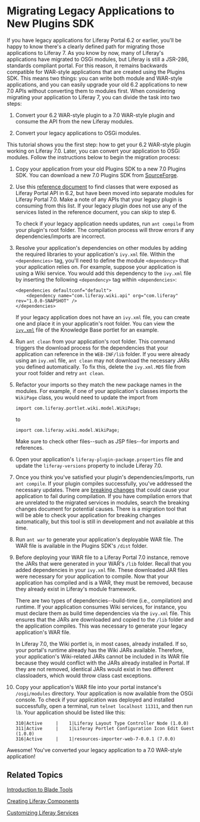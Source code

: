 # Migrating Legacy Applications to New Plugins SDK [](id=migrating-legacy-applications-to-new-plugins-sdk)

If you have legacy applications for Liferay Portal 6.2 or earlier, you'll be
happy to know there's a clearly defined path for migrating those applications to
Liferay 7. As you know by now, many of Liferay's applications have migrated to
OSGi modules, but Liferay is still a JSR-286, standards compliant portal. For
this reason, it remains backwards compatible for WAR-style applications that are
created using the Plugins SDK. This means two things: you can write both module
and WAR-style applications, and you can easily upgrade your old 6.2 applications
to new 7.0 APIs without converting them to modules first. When considering
migrating your application to Liferay 7, you can divide the task into two steps: 

1.  Convert your 6.2 WAR-style plugin to a 7.0 WAR-style plugin and consume the
    API from the new Liferay modules. 

2.  Convert your legacy applications to OSGi modules.

<!-- To transform your legacy applications to OSGi modules, you can follow the
[tutorial link]() tutorial. This is the recommended way for long-term stability.


Use the text above, when we have a tutorial that shows how to convert legacy
apps to OSGi modules. This will be covered in LRDOCS-1859 -Cody -->

This tutorial shows you the first step: how to get your 6.2 WAR-style plugin
working on Liferay 7.0. Later, you can convert your application to OSGi modules.
Follow the instructions below to begin the migration process:

1.  Copy your application from your old Plugins SDK to a new 7.0 Plugins SDK.
    You can download a new 7.0 Plugins SDK from
    [SourceForge](http://sourceforge.net/projects/lportal/files/Liferay%20Portal/).

2.  Use this [reference document](/develop/reference/-/knowledge_base/7-0/calling-migrated-services-from-legacy-plugins)
    to find classes that were exposed as Liferay Portal API in 6.2, but have
    been moved into separate modules for Liferay Portal 7.0. Make a note of any
    APIs that your legacy plugin is consuming from this list. If your legacy
    plugin does not use any of the services listed in the reference document,
    you can skip to step 6.

    To check if your legacy application needs updates, run `ant compile` from
    your plugin's root folder. The compilation process will throw errors if any
    dependencies/imports are incorrect.

3.  Resolve your application's dependencies on other modules by adding the
    required libraries to your application's `ivy.xml` file. Within the
    `<dependencies>` tag, you'll need to define the module `<dependency>` that
    your application relies on. For example, suppose your application is using a
    Wiki service. You would add this dependency to the `ivy.xml` file by
    inserting the following `<dependency>` tag within `<dependencies>`:

        <dependencies defaultconf="default">
            <dependency name="com.liferay.wiki.api" org="com.liferay" rev="1.0.0-SNAPSHOT" />
        </dependencies>

    If your legacy application does not have an `ivy.xml` file, you can create
    one and place it in your applicatin's root folder. You can view the
    [`ivy.xml`](https://github.com/liferay/liferay-plugins/blob/master/portlets/knowledge-base-portlet/ivy.xml)
    file of the Knowledge Base portlet for an example.

4.  Run `ant clean` from your application's root folder. This command triggers
    the download process for the dependencies that your application can
    reference in the `WEB-INF/lib` folder. If you were already using an
    `ivy.xml` file, `ant clean` may not download the necessary JARs you defined
    automatically. To fix this, delete the `ivy.xml.MD5` file from your root
    folder and retry `ant clean`.

5.  Refactor your imports so they match the new package names in the modules.
    For example, if one of your application's classes imports the
    `WikiPage` class, you would need to update the import from

        import com.liferay.portlet.wiki.model.WikiPage;

    to

        import com.liferay.wiki.model.WikiPage;

    Make sure to check other files--such as JSP files--for imports and
    references.

6.  Open your application's `liferay-plugin-package.properties` file and update
    the `liferay-versions` property to include Liferay 7.0.

7.  Once you think you've satisfied your plugin's dependencies/imports, run `ant
    compile`. If your plugin compiles successfully, you've addressed the
    necessary updates. There are
    [breaking changes](/develop/reference/-/knowledge_base/7-0/what-are-the-breaking-changes-for-liferay-7-0)
    that could cause your application to fail during compilation. If you have
    compilation errors that are unrelated to the migrated services in modules,
    search the breaking changes document for potential causes. There is a
    migration tool that will be able to check your application for breaking
    changes automatically, but this tool is still in development and not
    available at this time.

    <!-- The above statement will need to be removed about breaking changes when
    the migration tool is ready to document. -Cody -->

8.  Run `ant war` to generate your application's deployable WAR file. The WAR
    file is available in the Plugins SDK's `/dist` folder.

9.  Before deploying your WAR file to a Liferay Portal 7.0 instance, remove the
    JARs that were generated in your WAR's `/lib` folder. Recall that you added
    dependencies in your `ivy.xml` file. These downloaded JAR files were
    necessary for your application to compile. Now that your application has
    compiled and is a WAR, they must be removed, because they already exist in
    Liferay's module framework. 

    There are two types of dependencies--build-time (i.e., compilation) and
    runtime. If your application consumes Wiki services, for instance, you must
    declare them as build time dependencies via the `ivy.xml` file. This ensures
    that the JARs are downloaded and copied to the `/lib` folder and the
    application compiles. This was necessary to generate your legacy
    application's WAR file.

    In Liferay 7.0, the Wiki portlet is, in most cases, already installed. If
    so, your portal's runtime already has the Wiki JARs available. Therefore,
    your application's Wiki-related JARs cannot be included in its WAR file
    because they would conflict with the JARs already installed in Portal. If
    they are not removed, identical JARs would exist in two different
    classloaders, which would throw class cast exceptions.

10. Copy your application's WAR file into your portal instance's
    `/osgi/modules` directory. Your application is now available from the OSGi
    console. To check if your application was deployed and installed
    successfully, open a terminal, run `telnet localhost 11311`, and
    then run `lb`. Your application should be listed like this: 

        310|Active     |    1|Liferay Layout Type Controller Node (1.0.0)
        311|Active     |    1|Liferay Portlet Configuration Icon Edit Guest (1.0.0)
        316|Active     |    1|resources-importer-web-7-0.0.1 (7.0.0)

<!--

For new modules, it's enough to copy them to the deploy folder, since they are
automatically recognized as OSGi modules. At the current time, the legacy way of
deploying WARs is handled by the old plugin deployment mechanism, which causes
the plugin not to work (i.e. services were not properly resolved). The only way
for the legacy WAR to work is to copy the WAR into the `/osgi/modules` folder.
Check and see if/when deploy folder will support 7.0 WARs. -Cody -->

Awesome! You've converted your legacy application to a 7.0 WAR-style
application!

## Related Topics [](id=related-topics)

[Introduction to Blade Tools](/develop/tutorials/-/knowledge_base/7-0/introduction-to-blade-tools)

[Creating Liferay Components](/develop/tutorials/-/knowledge_base/7-0/creating-liferay-components)

[Customizing Liferay Services](/develop/tutorials/-/knowledge_base/7-0/customizing-liferay-services)
